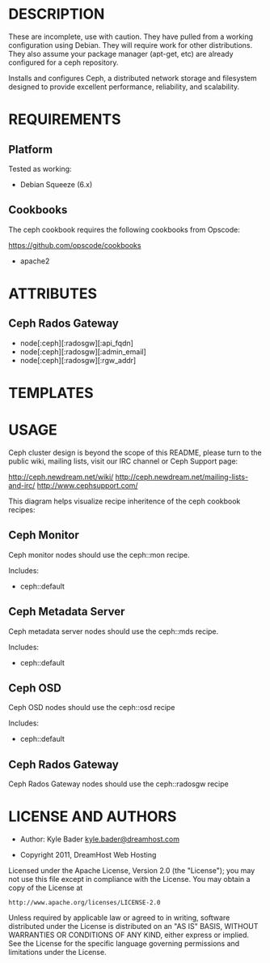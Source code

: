 DESCRIPTION
===========

These are incomplete, use with caution.  They have pulled from a working configuration using Debian.  They will require work for other distributions.  They also assume your package manager (apt-get, etc) are already configured for a ceph repository.

Installs and configures Ceph, a distributed network storage and filesystem 
designed to provide excellent performance, reliability, and scalability.

REQUIREMENTS
============

Platform
--------

Tested as working:
 * Debian Squeeze (6.x)

Cookbooks
---------

The ceph cookbook requires the following cookbooks from Opscode:

https://github.com/opscode/cookbooks

* apache2


ATTRIBUTES
==========

Ceph Rados Gateway
------------------

* node[:ceph][:radosgw][:api_fqdn]
* node[:ceph][:radosgw][:admin_email]
* node[:ceph][:radosgw][:rgw_addr]

TEMPLATES
=========



USAGE
=====

Ceph cluster design is beyond the scope of this README, please turn to the
public wiki, mailing lists, visit our IRC channel or Ceph Support page:

http://ceph.newdream.net/wiki/
http://ceph.newdream.net/mailing-lists-and-irc/
http://www.cephsupport.com/

This diagram helps visualize recipe inheritence of the ceph cookbook recipes:

 <diagram url>

Ceph Monitor
------------

Ceph monitor nodes should use the ceph::mon recipe. 

Includes:

* ceph::default

Ceph Metadata Server
--------------------

Ceph metadata server nodes should use the ceph::mds recipe.

Includes:

* ceph::default

Ceph OSD
--------

Ceph OSD nodes should use the ceph::osd recipe

Includes:

* ceph::default

Ceph Rados Gateway
------------------

Ceph Rados Gateway nodes should use the ceph::radosgw recipe

LICENSE AND AUTHORS
===================

* Author: Kyle Bader <kyle.bader@dreamhost.com>

* Copyright 2011, DreamHost Web Hosting

Licensed under the Apache License, Version 2.0 (the "License");
you may not use this file except in compliance with the License.
You may obtain a copy of the License at

    http://www.apache.org/licenses/LICENSE-2.0

 Unless required by applicable law or agreed to in writing, software
 distributed under the License is distributed on an "AS IS" BASIS,
 WITHOUT WARRANTIES OR CONDITIONS OF ANY KIND, either express or implied.
 See the License for the specific language governing permissions and
 limitations under the License.
